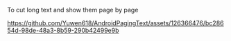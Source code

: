 To cut long text and show them page by page



https://github.com/Yuwen618/AndroidPagingText/assets/126366476/bc28654d-98de-48a3-8b59-290b42499e9b


